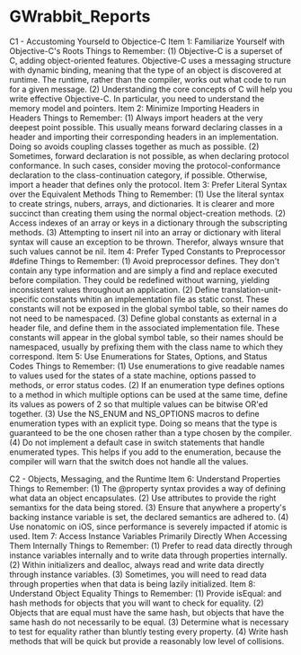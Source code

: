 # GWrabbit_Reports
C1 - Accustoming Yourseld to Objectice-C
Item 1: Familiarize Yourself with Objective-C's Roots
Things to Remember:
	(1) Objective-C is a superset of C, adding object-oriented features. 
	Objective-C uses a messaging structure with dynamic binding, meaning that the type of an object is discovered at runtime. The runtime, rather than the compiler, works out what code to run for a given message.
	(2) Understanding the core concepts of C will help you write effective Objective-C. 
	In particular, you need to understand the memory model and pointers.
Item 2: Minimize Importing Headers in Headers
Things to Remember:
	(1) Always import headers at the very deepest point possible. 
	This usually means forward declaring classes in a header and importing their corresponding headers in an implementation. 
	Doing so avoids coupling classes together as much as possible.
	(2) Sometimes, forward declaration is not possible, as when declaring protocol conformance. 
	In such cases, consider moving the protocol-conformance declaration to the class-continuation category, if possible. Otherwise, import a header that defines only the protocol.
Item 3: Prefer Literal Syntax over the Equivalent Methods
Thing to Remember:
	(1) Use the literal syntax to create strings, nubers, arrays, and dictionaries.
	It is clearer and more succinct than creating them using the normal object-creation methods.
	(2) Access indexes of an array or keys in a dictionary through the subscripting methods.
	(3) Attempting to insert nil into an array or dictionary with literal syntax will cause an exception to be thrown.
	Therefor, always wnsure that such values cannot be nil.
Item 4: Prefer Typed Constants to Preprocessor #define
Things to Remember:
	(1) Avoid preprocessor defines. 
	They don't contain any type information and are simply a find and replace executed before compilation.
	They could be redefined without warning, yielding inconsistent values throughout an application.
	(2) Define translation-unit-specific constants whitin an implementation file as static const.
	These constants will not be exposed in the global symbol table, so their names do not need to be namespaced.
	(3) Define global constants as external in a header file, and define them in the associated implementation file.
	These constants will appear in the global symbol table, so their names should be namespaced, usually by prefixing them with the class name to which they correspond.
Item 5: Use Enumerations for States, Options, and Status Codes
Things to Remember:
	(1) Use enumerations to give readable names to values used for the states of a state machine, options passed to methods, or error status codes.
	(2) If an enumeration type defines options to a method in which multiple options can be used at the same time, define its values as powers of 2 so that multiple values can be bitwise OR'ed together.
	(3) Use the NS_ENUM and NS_OPTIONS macros to define enumeration types with an explicit type.
	Doing so means that the type is guaranteed to be the one chosen rather than a type chosen by the compiler.
	(4) Do not implement a default case in switch statements that handle enumerated types.
	This helps if you add to the enumeration, because the compiler will warn that the switch does not handle all the values.





C2 - Objects, Messaging, and the Runtime
Item 6: Understand Properties
Things to Remember:
	(1) The @property syntax provides a way of defining what data an object encapsulates.
	(2) Use attributes to provide the right semantixs for the data being stored.
	(3) Ensure that anywhere a property's backing instance variable is set, the declared semantics are adhered to.
	(4) Use nonatomic on iOS, since performance is severely impacted if atomic is used.
Item 7: Access Instance Variables Primarily Directly When Accessing Them Internally
Things to Remember:
	(1) Prefer to read data directly through instance variables internally and to write data through properties internally.
	(2) Within initializers and dealloc, always read and write data directly through instance variables.
	(3) Sometimes, you will need to read data through properties when that data is being lazily initialized.
Item 8: Understand Object Equality
Things to Remember:
	(1) Provide isEqual: and hash methods for objects that you will want to check for equality.
	(2) Objects that are equal must have the same hash, but objects that have the same hash do not necessarily to be equal.
	(3) Determine what is necessary to test for equality rather than bluntly testing every property.
	(4) Write hash methods that will be quick but provide a reasonably low level of collisions.
	

